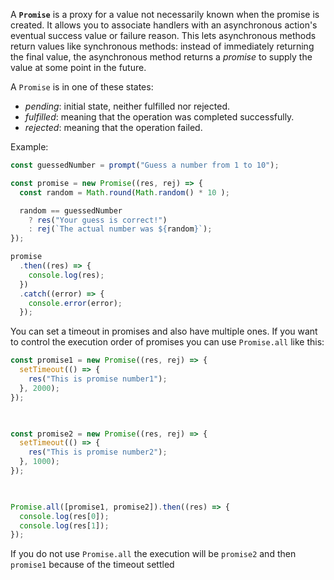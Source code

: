 A **`Promise`** is a proxy for a value not necessarily known when the promise is created. It allows you to associate handlers with an asynchronous action's eventual success value or failure reason. This lets asynchronous methods return values like synchronous methods: instead of immediately returning the final value, the asynchronous method returns a _promise_ to supply the value at some point in the future.

A `Promise` is in one of these states:

- _pending_: initial state, neither fulfilled nor rejected.
- _fulfilled_: meaning that the operation was completed successfully.
- _rejected_: meaning that the operation failed.

Example:

```js
const guessedNumber = prompt("Guess a number from 1 to 10");

const promise = new Promise((res, rej) => {
  const random = Math.round(Math.random() * 10 );

  random == guessedNumber
    ? res("Your guess is correct!")
    : rej(`The actual number was ${random}`);
});

promise
  .then((res) => {
    console.log(res);
  })
  .catch((error) => {
    console.error(error);
  });
```

You can set a timeout in promises and also have multiple ones.
If you want to control the execution order of promises you can use `Promise.all` like this:

```js
const promise1 = new Promise((res, rej) => {
  setTimeout(() => {
    res("This is promise number1");
  }, 2000);
});

  

const promise2 = new Promise((res, rej) => {
  setTimeout(() => {
    res("This is promise number2");
  }, 1000);
});

  

Promise.all([promise1, promise2]).then((res) => {
  console.log(res[0]);
  console.log(res[1]);
});
```

If you do not use `Promise.all` the execution will be `promise2` and then `promise1` because of the timeout settled
